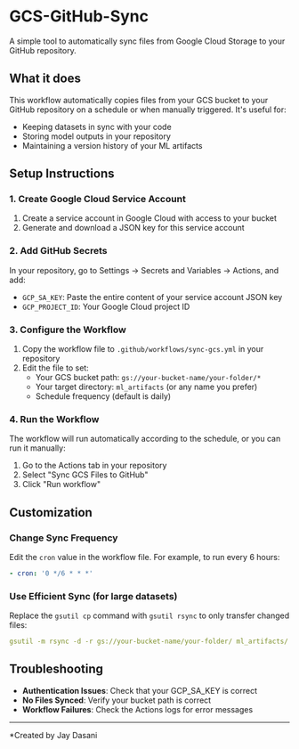 # GCS-GitHub-Sync

A simple tool to automatically sync files from Google Cloud Storage to your GitHub repository.

## What it does

This workflow automatically copies files from your GCS bucket to your GitHub repository on a schedule or when manually triggered. It's useful for:

- Keeping datasets in sync with your code
- Storing model outputs in your repository
- Maintaining a version history of your ML artifacts

## Setup Instructions

### 1. Create Google Cloud Service Account

1. Create a service account in Google Cloud with access to your bucket
2. Generate and download a JSON key for this service account

### 2. Add GitHub Secrets

In your repository, go to Settings → Secrets and Variables → Actions, and add:

- `GCP_SA_KEY`: Paste the entire content of your service account JSON key
- `GCP_PROJECT_ID`: Your Google Cloud project ID

### 3. Configure the Workflow

1. Copy the workflow file to `.github/workflows/sync-gcs.yml` in your repository
2. Edit the file to set:
   - Your GCS bucket path: `gs://your-bucket-name/your-folder/*`
   - Your target directory: `ml_artifacts` (or any name you prefer)
   - Schedule frequency (default is daily)

### 4. Run the Workflow

The workflow will run automatically according to the schedule, or you can run it manually:
1. Go to the Actions tab in your repository
2. Select "Sync GCS Files to GitHub"
3. Click "Run workflow"

## Customization

### Change Sync Frequency

Edit the `cron` value in the workflow file. For example, to run every 6 hours:
```yaml
- cron: '0 */6 * * *'
```

### Use Efficient Sync (for large datasets)

Replace the `gsutil cp` command with `gsutil rsync` to only transfer changed files:
```yaml
gsutil -m rsync -d -r gs://your-bucket-name/your-folder/ ml_artifacts/
```

## Troubleshooting

- **Authentication Issues**: Check that your GCP_SA_KEY is correct
- **No Files Synced**: Verify your bucket path is correct
- **Workflow Failures**: Check the Actions logs for error messages

---

*Created by Jay Dasani 
